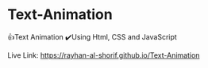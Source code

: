 # Text-Animation
👍Text Animation ✔️Using Html, CSS and JavaScript

Live Link: https://rayhan-al-shorif.github.io/Text-Animation
